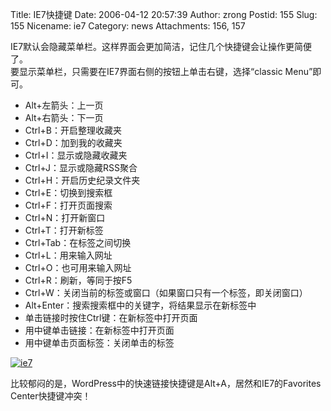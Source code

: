 Title: IE7快捷键
Date: 2006-04-12 20:57:39
Author: zrong
Postid: 155
Slug: 155
Nicename: ie7
Category: news
Attachments: 156, 157

IE7默认会隐藏菜单栏。这样界面会更加简洁，记住几个快捷键会让操作更简便了。  
要显示菜单栏，只需要在IE7界面右侧的按钮上单击右键，选择“classic
Menu”即可。

-   Alt+左箭头：上一页
-   Alt+右箭头：下一页
-   Ctrl+B：开启整理收藏夹
-   Ctrl+D：加到我的收藏夹
-   Ctrl+I：显示或隐藏收藏夹
-   Ctrl+J：显示或隐藏RSS聚合
-   Ctrl+H：开启历史纪录文件夹
-   Ctrl+E：切换到搜索框
-   Ctrl+F：打开页面搜索
-   Ctrl+N：打开新窗口
-   Ctrl+T：打开新标签
-   Ctrl+Tab：在标签之间切换
-   Ctrl+L：用来输入网址
-   Ctrl+O：也可用来输入网址
-   Ctrl+R：刷新，等同于按F5
-   Ctrl+W：关闭当前的标签或窗口（如果窗口只有一个标签，即关闭窗口）
-   Alt+Enter：搜索搜索框中的关键字，将结果显示在新标签中
-   单击链接时按住Ctrl键：在新标签中打开页面
-   用中键单击链接：在新标签中打开页面
-   用中键单击页面标签：关闭单击的标签

<!--more-->  

[![ie7](/wp-content/uploads/2006/04/ie7_s.jpg)](/wp-content/uploads/2006/04/ie7.jpg)

比较郁闷的是，WordPress中的快速链接快捷键是Alt+A，居然和IE7的Favorites
Center快捷键冲突！


